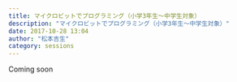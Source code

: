 ```yaml
---
title: マイクロビットでプログラミング（小学3年生～中学生対象）
description: "マイクロビットでプログラミング（小学3年生～中学生対象）"
date: 2017-10-28 13:04
author: "松本吉生"
category: sessions
---
```

Coming soon